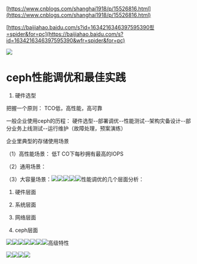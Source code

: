 [https://www.cnblogs.com/shanghai1918/p/15526816.html](https://www.cnblogs.com/shanghai1918/p/15526816.html)

[https://baijiahao.baidu.com/s?id=1634216346397595390픴=spider&for=pc](https://baijiahao.baidu.com/s?id=1634216346397595390&wfr=spider&for=pc)

![](/assets/storage-ceph-optimize-pic1.png)

# ceph性能调优和最佳实践

1. 硬件选型

把握一个原则： TCO低，高性能，高可靠

一般企业使用ceph的历程： 硬件选型--部署调优--性能测试--架构灾备设计--部分业务上线测试--运行维护（故障处理，预案演练）

企业里典型的存储使用场景

（1）高性能场景： 低T CO下每秒拥有最高的IOPS

（2）通用场景：

（3）大容量场景：![](/assets/storage-ceph-optimize-pic2.png)![](/assets/storage-ceph-optimize-pic3.png)![](/assets/storage-ceph-optimize-pic4.png)![](/assets/storage-ceph-optimize-pic5.png)![](/assets/storage-ceph-optimize-pic6.png)性能调优的几个层面分析：

1. 硬件层面



2. 系统层面



3. 网络层面



4. ceph层面



![](/assets/storage-ceph-optimize-pic7.png)![](/assets/storage-ceph-optimize-pic8.png)![](/assets/storage-ceph-optimize-pic9.png)![](/assets/storage-ceph-optimize-pic10.png)![](/assets/storage-ceph-optimize-pic11.png)![](/assets/storage-ceph-optimize-pic12.png)![](/assets/storage-ceph-optimize-pic13.png)高级特性

![](/assets/storage-ceph-optimize-pic14.png)![](/assets/storage-ceph-optimize-pic15.png)![](/assets/storage-ceph-optimize-pic16.png)![](/assets/storage-ceph-optimize-pic17.png)

